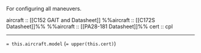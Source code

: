 For configuring all maneuvers.

aircraft :: [[C152 GAIT and Datasheet]]
%%aircraft :: [[C172S Datasheet]]%%
%%aircraft :: [[PA28-181 Datasheet]]%%
cert :: cpl

---

`= this.aircraft.model` (`= upper(this.cert)`)

